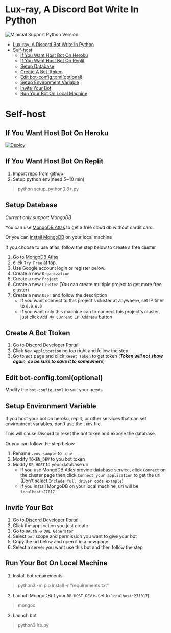 # Lux-ray, A Discord Bot Write In Python
![Minimal Support Python Version](https://img.shields.io/badge/python-3.9-blue?style=flat-square)

- [Lux-ray, A Discord Bot Write In Python](#lux-ray-a-discord-bot-write-in-python)
- [Self-host](#self-host)
  - [If You Want Host Bot On Heroku](#if-you-want-host-bot-on-heroku)
  - [If You Want Host Bot On Replit](#if-you-want-host-bot-on-replit)
  - [Setup Database](#setup-database)
  - [Create A Bot Ttoken](#create-a-bot-ttoken)
  - [Edit bot-config.toml(optional)](#edit-bot-configtomloptional)
  - [Setup Environment Variable](#setup-environment-variable)
  - [Invite Your Bot](#invite-your-bot)
  - [Run Your Bot On Local Machine](#run-your-bot-on-local-machine)
# Self-host
## If You Want Host Bot On Heroku
[![Deploy](https://www.herokucdn.com/deploy/button.svg)](https://dashboard.heroku.com/new?template=https://github.com/Euxcbsks/Lux-ray)

## If You Want Host Bot On Replit
1. Import repo from github
2. Setup python env(need 5~10 min)
> python setup_python3.8+.py

## Setup Database
*Current only support MongoDB*

You can use [MongoDB Atlas](https://www.mongodb.com/atlas/database) to get a free cloud db without cardit card.

Or you can [Install MongoDB](https://www.mongodb.com/docs/manual/installation/) on your local machine

If you choose to use atlas, follow the step below to create a free cluster
1. Go to [MongoDB Atlas](https://www.mongodb.com/atlas/database)
2. click `Try Free` at top.
3. Use Google account login or register below.
4. Create a new `Organization`
5. Create a new `Project` 
6. Create a new `Cluster` (You can create multiple project to get more free cluster)
7. Create a new `User` and follow the description
   * If you want connect to this project's cluster at anywhere, set IP filter to `0.0.0.0`
   * If you want only this machine can to connect this project's cluster, just click `Add My Current IP Address` button

## Create A Bot Ttoken
1. Go to [Discord Developer Portal](https://discord.com/developers/applications)
2. Click `New Applitcation` on top right and follow the step
3. Go to `Bot` page and click `Reset Token` to get token (***Token will not show again, so be sure to save it to somewhere***)

## Edit bot-config.toml(optional)
Modify the `bot-config.toml` to suit your needs

## Setup Environment Variable
If you host your bot on heroku, replit, or other services that can set environment variables, don't use the `.env` file.

This will cause Discord to reset the bot token and expose the database.

Or you can follow the step below
1. Rename `.env-sample` to `.env`
2. Modify `TOKEN_DEV` to you bot token
3. Modify `DB_HOST` to your database uri
   * If you use MongoDB Atlas provide database service, click `Connect` on the cluster page then click `Connect your application` to get the url (Don't select `Include full driver code example`)
   * If you install MongoDB on your local machine, uri will be `localhost:27017`

## Invite Your Bot
1. Go to [Discord Developer Portal](https://discord.com/developers/applications)
2. Click the application you just create
3. Go to `OAuth` -> `URL Generator`
4. Select `bot` scope and permission you want to give your bot
5. Copy the url below and open it in a new page
6. Select a server you want use this bot and then follow the step

## Run Your Bot On Local Machine
1. Install bot requirements
> python3 -m pip install -r "requirements.txt"
2. Launch MongoDB(if your `DB_HOST_DEV` is set to `localhost:271017`)
> mongod
3. Launch bot
> python3 lrb.py
